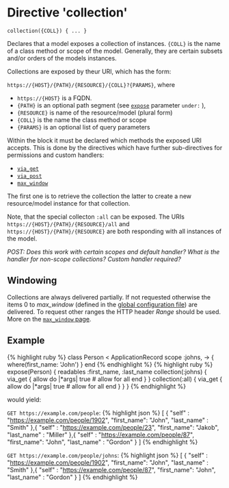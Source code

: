 # Directive 'collection'

`collection({COLL}) { ... }`

Declares that a model exposes a collection of instances. `{COLL}` is the name of a class method or scope of the model. Generally, they are certain subsets and/or orders of the models instances.

Collections are exposed by theur URI, which has the form:

`https://{HOST}/{PATH}/{RESOURCE}/{COLL}?{PARAMS}`, where

* `https://{HOST}` is a FQDN.
* `{PATH}` is an optional path segment (see [`expose`](expose) parameter `under:` ),
* `{RESOURCE}` is name of the resource/model (plural form)
* `{COLL}` is the name the class method or scope
* `{PARAMS}` is an optional list of query parameters

Within the block it must be declared which methods the exposed URI
accepts. This is done by the directives which have further
sub-directives for permissions and custom handlers:

* [`via_get`](via_get) <!-- [C.1]-->
* [`via_post`](via_post) <!-- [C.1] -->
* [`max_window`](max_window) <!-- [C.2] -->

The first one is to retrieve the collection the latter to create a new resource/model instance for that collection.

Note, that the special collecton `:all` can be exposed. The URIs `https://{HOST}/{PATH}/{RESOURCE}/all` and `https://{HOST}/{PATH}/{RESOURCE}` are both responding with all instances of the model.

*POST: Does this work with certain scopes and default handler? What is the handler for non-scope collections? Custom handler required?*

## Windowing

Collections are always delivered partially. If not requested otherwise
the items 0 to _max_window_ (defined in the
[global configuration file](global_config)) are delivered. To request
other ranges the HTTP header _Range_ should be used. More on the
[`max_window` page](max_window).

## Example

{% highlight ruby %}
class Person < ApplicationRecord
  scope :johns, -> { where(first_name: 'John') }
end
{% endhighlight %}
{% highlight ruby %}
expose(Person) {
  readables :first_name, :last_name
  collection(:johns) {
    via_get {
      allow do |*args|
        true # allow for all
      end
    }
  }
  collection(:all) {
    via_get {
      allow do |*args|
        true # allow for all
      end
    }
  }
}
{% endhighlight %}

would yield:

`GET https://example.com/people`:
{% highlight json %}
[
    {
	"self"      : "https://example.com/people/1902",
	"first_name": "John",
	"last_name" : "Smith"
    },{
	"self"      : "https://example.com/people/23",
	"first_name": "Jakob",
	"last_name" : "Miller"
    },{
	"self"      : "https://example.com/people/87",
	"first_name": "John",
	"last_name" : "Gordon"
    }
]
{% endhighlight %}

`GET https://example.com/people/johns`:
{% highlight json %}
[
    {
	"self"      : "https://example.com/people/1902",
	"first_name": "John",
	"last_name" : "Smith"
    },{
	"self"      : "https://example.com/people/87",
	"first_name": "John",
	"last_name" : "Gordon"
    }
]
{% endhighlight %}
